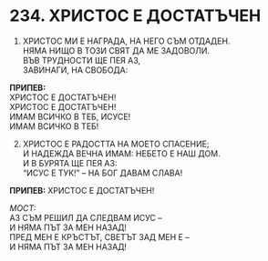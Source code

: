 # 234. ХРИСТОС Е ДОСТАТЪЧЕН

1. ХРИСТОС МИ Е НАГРАДА, НА НЕГО СЪМ ОТДАДЕН.  
НЯМА НИЩО В ТОЗИ СВЯТ ДА МЕ ЗАДОВОЛИ.  
ВЪВ ТРУДНОСТИ ЩЕ ПЕЯ АЗ,  
ЗАВИНАГИ, НА СВОБОДА:  

**ПРИПЕВ:**  
ХРИСТОС Е ДОСТАТЪЧЕН!  
ХРИСТОС Е ДОСТАТЪЧЕН!  
ИМАМ ВСИЧКО В ТЕБ, ИСУСЕ!  
ИМАМ ВСИЧКО В ТЕБ!  

2. ХРИСТОС Е РАДОСТТА НА МОЕТО СПАСЕНИЕ;  
И НАДЕЖДА ВЕЧНА ИМАМ: НЕБЕТО Е НАШ ДОМ.  
И В БУРЯТА ЩЕ ПЕЯ АЗ:  
“ИСУС Е ТУК!” – НА БОГ ДАВАМ СЛАВА!  

**ПРИПЕВ:** ХРИСТОС Е ДОСТАТЪЧЕН!  

*МОСТ:*  
АЗ СЪМ РЕШИЛ ДА СЛЕДВАМ ИСУС –  
И НЯМА ПЪТ ЗА МЕН НАЗАД!  
ПРЕД МЕН Е КРЪСТЪТ, СВЕТЪТ ЗАД МЕН Е –  
И НЯМА ПЪТ ЗА МЕН НАЗАД!  


<DownloadsButton pdf="/pdf/234-hristos-e-dostatachen.pdf" />

<DownloadChordsButton pdf="/chords/234-hristos-e-dostatachen_akord.pdf"/>
